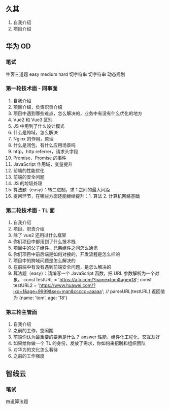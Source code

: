 ## 久其

1. 自我介绍
2. 项目介绍

## 华为 OD

### 笔试

牛客三道题
easy medium hard
切字符串
切字符串
动态规划

### 第一轮技术面 - 同事面

1. 自我介绍
2. 项目介绍，负责职责介绍
3. 项目中遇到哪些难点，怎么解决的，业务中有没有什么优化的地方
4. Vue2 和 Vue3 区别
5. JS 中用到了什么设计模式
6. 什么是跨域，怎么解决
7. Nginx 的作用，原理
8. 什么是闭包，有什么应用场景吗
9. http，http referrer，请求头字段
10. Promise，Promise 的事件
11. JavaScript 作用域，变量提升
12. 前端的性能优化
13. 前端的安全问题
14. JS 的垃圾处理
15. 算法题（easy）：转二进制，求 1 之间的最大间距
16. 提问环节，在哪些方面还能继续提升：1. 算法 2. 计算机网络基础

### 第二轮技术面 - TL 面

1. 自我介绍
2. 项目、职责介绍
3. 除了 vue2 还用过什么框架
4. 你们项目中都用到了什么技术栈
5. 项目中的父子组件、兄弟组件之间怎么通讯
6. 你们项目中前后端是如何对接的，开发流程是怎么样的
7. 项目中的跨域问题是怎么解决的
8. 在前端中有没有遇到前端安全问题，是怎么解决的
9. 算法题（easy）：请编写一个 JavaScript 函数，把 URL 参数解析为一个对象。
   const testURL = 'https://a.b.com/?name=tom&age=18';
   const testURL2 = 'https://www.huawei.com/?jxd=1&age=9999&sex=man&ccccc=aaaaa';
   // parseURL(testURL)
   返回值为 {name: 'tom', age: '18'}

### 第三轮主管面

1. 自我介绍
2. 之前的工作，空闲期
3. 前端你认为最重要的要素是什么？ answer 性能，组件化工程化，交互友好
4. 如果给你做一个 TL 的身份，发放了需求，你如何来招聘和组织团队
5. 对华为的文化怎么看待
6. 之前的工作强度

## 智线云

### 笔试

四道算法题
